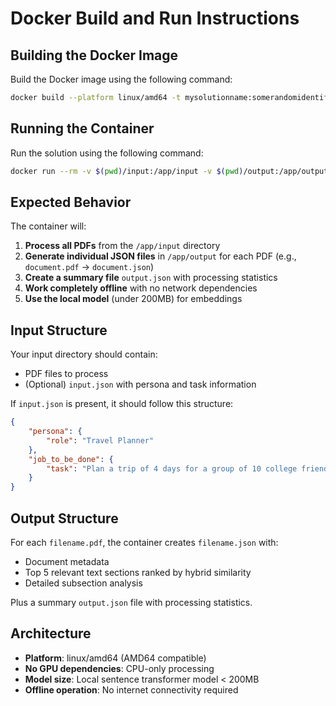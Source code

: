 # Docker Build and Run Instructions

## Building the Docker Image

Build the Docker image using the following command:

```bash
docker build --platform linux/amd64 -t mysolutionname:somerandomidentifier .
```

## Running the Container

Run the solution using the following command:

```bash
docker run --rm -v $(pwd)/input:/app/input -v $(pwd)/output:/app/output --network none mysolutionname:somerandomidentifier
```

## Expected Behavior

The container will:

1. **Process all PDFs** from the `/app/input` directory
2. **Generate individual JSON files** in `/app/output` for each PDF (e.g., `document.pdf` → `document.json`)
3. **Create a summary file** `output.json` with processing statistics
4. **Work completely offline** with no network dependencies
5. **Use the local model** (under 200MB) for embeddings

## Input Structure

Your input directory should contain:
- PDF files to process
- (Optional) `input.json` with persona and task information

If `input.json` is present, it should follow this structure:
```json
{
    "persona": {
        "role": "Travel Planner"
    },
    "job_to_be_done": {
        "task": "Plan a trip of 4 days for a group of 10 college friends."
    }
}
```

## Output Structure

For each `filename.pdf`, the container creates `filename.json` with:
- Document metadata
- Top 5 relevant text sections ranked by hybrid similarity
- Detailed subsection analysis

Plus a summary `output.json` file with processing statistics.

## Architecture

- **Platform**: linux/amd64 (AMD64 compatible)
- **No GPU dependencies**: CPU-only processing
- **Model size**: Local sentence transformer model < 200MB
- **Offline operation**: No internet connectivity required
